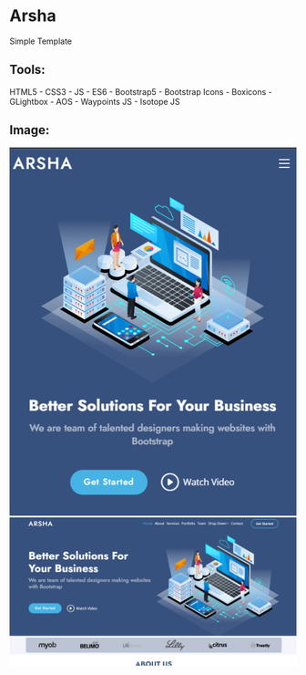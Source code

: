 # Arsha
Simple Template
## Tools:
HTML5 - CSS3 - JS - ES6 - Bootstrap5 - Bootstrap Icons - Boxicons - GLightbox - AOS - Waypoints JS - Isotope JS
## Image:
![This is an image for disktop screen](https://github.com/KhaledSwidan/arsha/blob/main/assets/images/2023-01-14%20(1).png)
![This is an image for mobile screen](https://github.com/KhaledSwidan/arsha/blob/main/assets/images/2023-01-14.png)
